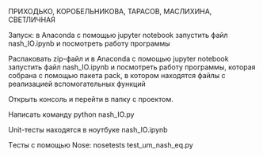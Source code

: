 ПРИХОДЬКО, КОРОБЕЛЬНИКОВА, ТАРАСОВ, МАСЛИХИНА, СВЕТЛИЧНАЯ


Запуск: в Anaconda с помощью jupyter notebook запустить файл nash_IO.ipynb и посмотреть работу программы

Распаковать zip-файл и в Anaconda с помощью jupyter notebook запустить файл nash_IO.ipynb и посмотреть работу программы, которая собрана с помощью пакета pack, в котором находятся файлы с реализацией вспомогательных функций

Открыть консоль и перейти в папку с проектом.

Написать команду python nash_IO.py

Unit-тесты находятся в ноутбуке nash_IO.ipynb

Tесты с помощью Nose: nosetests test_um_nash_eq.py
